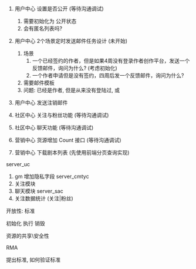 1. 用户中心 设置是否公开 (等待沟通调试)
   1. 需要初始化为 公开状态
   1. 会有匿名列表吗?

2. 用户中心 2个场景定时发送邮件任务设计 (未开始)
   1. 场景
      1. 一个已经签约的作者，但是如果4周没有登录作者创作平台，发送一个反馈邮件，询问为什么? (考虑初始化)
      2. 一个作者申请但是没有签约，四周后发一个反馈邮件，询问为什么?
   2. 需要邮件模板
   3. 问题: 已经是作者, 但是从来没有登陆过, 或

3. 用户中心 发送注销邮件

4. 社区中心 关注与粉丝功能  (等待沟通调试)

5. 社区中心 聊天功能  (等待沟通调试)

6. 营销中心 货源增加 Count 接口  (等待沟通调试)

7. 营销中心 下载剧本列表 (先使用前端分页查询实现)




server_uc
1. gm 增加隐私字段
server_cmtyc
1. 关注模块
2. 聊天模块
server_sac
1. 关注数据统计 (关注|粉丝)




开放性: 标准

初始化
执行
销毁

资源的共享\安全性 

RMA


提出标准, 如何验证标准